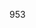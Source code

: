 953
<script src="https://www.cognitoforms.com/f/seamless.js" data-key="c0jy0ysI1UmgXk0t-LsNmQ" data-form="1"></script>